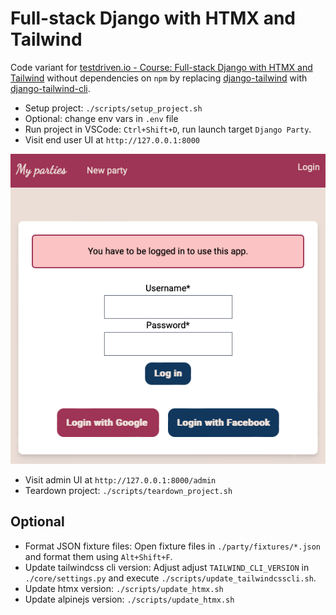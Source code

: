 # Full-stack Django with HTMX and Tailwind

Code variant for
[testdriven.io - Course: Full-stack Django with HTMX and Tailwind](https://testdriven.io/courses/django-htmx) without dependencies on `npm` by replacing [django-tailwind](https://github.com/timonweb/django-tailwind) with [django-tailwind-cli](https://github.com/oliverandrich/django-tailwind-cli).

- Setup project: `./scripts/setup_project.sh`
- Optional: change env vars in `.env` file
- Run project in VSCode: `Ctrl+Shift+D`, run launch target `Django Party`.
- Visit end user UI at `http://127.0.0.1:8000`

![Alt text](docs/end-user-ui.png)

- Visit admin UI at `http://127.0.0.1:8000/admin`
- Teardown project: `./scripts/teardown_project.sh`

## Optional

- Format JSON fixture files: Open fixture files in `./party/fixtures/*.json` and format them using `Alt+Shift+F`.
- Update tailwindcss cli version: Adjust adjust `TAILWIND_CLI_VERSION` in `./core/settings.py` and execute `./scripts/update_tailwindcsscli.sh`.
- Update htmx version: `./scripts/update_htmx.sh`
- Update alpinejs version: `./scripts/update_htmx.sh`
